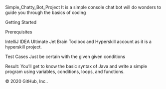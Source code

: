 Simple_Chatty_Bot_Project
It is a simple console chat bot will do wonders to guide you through the basics of coding

Getting Started

Prerequisites

IntelliJ IDEA Ultimate Jet Brain Toolbox and Hyperskill account as it is a hyperskill project.

Test Cases Just be certain with the given given conditions

Result: You’ll get to know the basic syntax of Java and write a simple program using variables, conditions, loops, and functions.

© 2020 GitHub, Inc..
